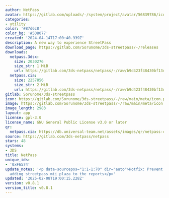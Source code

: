 ```yaml
---
author: NetPass
avatar: https://gitlab.com/uploads/-/system/project/avatar/56839786/icon.png
categories:
- utility
color: '#87d6c8'
color_bg: '#508077'
created: '2024-04-14T17:00:40.939Z'
description: A new way to experience StreetPass
download_page: https://gitlab.com/Sorunome/3ds-streetpass/-/releases
downloads:
  netpass.3dsx:
    size: 2030276
    size_str: 1 MiB
    url: https://gitlab.com/3ds-netpass/netpass/-/raw/b9d423f48430bf13d4b78c60f6a1e7d1c164ae5c/netpass.3dsx?inline=false
  netpass.cia:
    size: 2257856
    size_str: 2 MiB
    url: https://gitlab.com/3ds-netpass/netpass/-/raw/b9d423f48430bf13d4b78c60f6a1e7d1c164ae5c/netpass.cia?inline=false
gitlab: Sorunome/3ds-streetpass
icon: https://gitlab.com/Sorunome/3ds-streetpass/-/raw/main/meta/icon.png
image: https://gitlab.com/Sorunome/3ds-streetpass/-/raw/main/meta/icon.png
image_length: 2983
layout: app
license: gpl-3.0
license_name: GNU General Public License v3.0 or later
qr:
  netpass.cia: https://db.universal-team.net/assets/images/qr/netpass-cia.png
source: https://gitlab.com/3ds-netpass/netpass
stars: 48
systems:
- 3DS
title: NetPass
unique_ids:
- '0xF6574'
update_notes: '<p data-sourcepos="1:1-1:70" dir="auto">Hotfix: Prevent crashing on
  adding streetpass mii plaza to the reports</p>'
updated: '2025-02-08T19:00:15.228Z'
version: v0.8.1
version_title: v0.8.1
---
```

